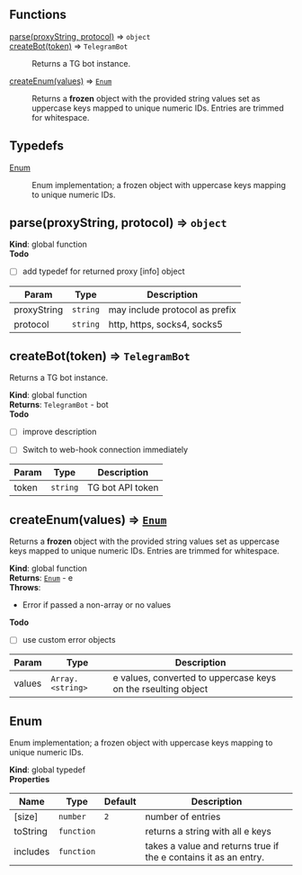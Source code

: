 ## Functions

<dl>
<dt><a href="#parse">parse(proxyString, protocol)</a> ⇒ <code>object</code></dt>
<dd></dd>
<dt><a href="#createBot">createBot(token)</a> ⇒ <code>TelegramBot</code></dt>
<dd><p>Returns a TG bot instance.</p>
</dd>
<dt><a href="#createEnum">createEnum(values)</a> ⇒ <code><a href="#Enum">Enum</a></code></dt>
<dd><p>Returns a <strong>frozen</strong> object with the provided string values set as uppercase
keys mapped to unique numeric IDs. Entries are trimmed for whitespace.</p>
</dd>
</dl>

## Typedefs

<dl>
<dt><a href="#Enum">Enum</a></dt>
<dd><p>Enum implementation; a frozen object with uppercase keys mapping to unique
numeric IDs.</p>
</dd>
</dl>

<a name="parse"></a>

## parse(proxyString, protocol) ⇒ <code>object</code>
**Kind**: global function  
**Todo**

- [ ] add typedef for returned proxy [info] object


| Param | Type | Description |
| --- | --- | --- |
| proxyString | <code>string</code> | may include protocol as prefix |
| protocol | <code>string</code> | http, https, socks4, socks5 |

<a name="createBot"></a>

## createBot(token) ⇒ <code>TelegramBot</code>
Returns a TG bot instance.

**Kind**: global function  
**Returns**: <code>TelegramBot</code> - bot  
**Todo**

- [ ] improve description
- [ ] Switch to web-hook connection immediately


| Param | Type | Description |
| --- | --- | --- |
| token | <code>string</code> | TG bot API token |

<a name="createEnum"></a>

## createEnum(values) ⇒ [<code>Enum</code>](#Enum)
Returns a **frozen** object with the provided string values set as uppercase
keys mapped to unique numeric IDs. Entries are trimmed for whitespace.

**Kind**: global function  
**Returns**: [<code>Enum</code>](#Enum) - e  
**Throws**:

- Error if passed a non-array or no values

**Todo**

- [ ] use custom error objects


| Param | Type | Description |
| --- | --- | --- |
| values | <code>Array.&lt;string&gt;</code> | e values, converted to uppercase keys on the   rseulting object |

<a name="Enum"></a>

## Enum
Enum implementation; a frozen object with uppercase keys mapping to unique
numeric IDs.

**Kind**: global typedef  
**Properties**

| Name | Type | Default | Description |
| --- | --- | --- | --- |
| [size] | <code>number</code> | <code>2</code> | number of entries |
| toString | <code>function</code> |  | returns a string with all e keys |
| includes | <code>function</code> |  | takes a value and returns true if the e   contains it as an entry. |

